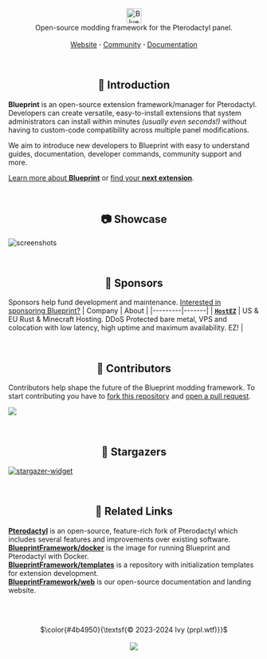 <!-- Header -->
<br/><p align="center">
  <picture>
    <source media="(prefers-color-scheme: dark)" srcset="https://github.com/BlueprintFramework/framework/assets/103201875/c0072c61-0135-4931-b5fa-ce4ee7d79f4a">
    <source media="(prefers-color-scheme: light)" srcset="https://github.com/BlueprintFramework/framework/assets/103201875/a652a6e7-b53f-4dcd-ae4e-2051f5c9c7b9">
    <img alt="Blueprint" src="https://github.com/BlueprintFramework/framework/assets/103201875/c0072c61-0135-4931-b5fa-ce4ee7d79f4a" height="30">
  </picture>
  <br/>
  Open-source modding framework for the Pterodactyl panel.
  <br/><br/>
  <a href="https://blueprint.zip">Website</a> <b>·</b>
  <a href="https://discord.gg/CUwHwv6xRe">Community</a> <b>·</b>
  <a href="https://blueprint.zip/docs">Documentation</a>
</p>



<!-- Introduction -->
<br/><h2 align="center">🧩 Introduction</h2>

**Blueprint** is an open-source extension framework/manager for Pterodactyl. Developers can create versatile, easy-to-install extensions that system administrators can install within minutes *(usually even seconds!)* without having to custom-code compatibility across multiple panel modifications.

We aim to introduce new developers to Blueprint with easy to understand guides, documentation, developer commands, community support and more.

[Learn more about **Blueprint**](https://blueprint.zip) or [find your **next extension**](https://blueprint.zip/browse).



<!-- Showcase -->
<br/><h2 align="center">📷 Showcase</h2>

![screenshots](https://github.com/BlueprintFramework/framework/assets/103201875/cb66943e-a60e-44e5-afd4-90475b106244)



<!-- Sponsors -->
<br/><h2 align="center">💖 Sponsors</h2>

Sponsors help fund development and maintenance. [Interested in sponsoring Blueprint?](https://github.com/sponsors/prplwtf)
| Company | About |
|---------|-------|
| [**`HostEZ`**](https://hostez.io?utm_source=blueprint) | US & EU Rust & Minecraft Hosting. DDoS Protected bare metal, VPS and colocation with low latency, high uptime and maximum availability. EZ! |



<!-- Contributors -->
<br/><h2 align="center">👥 Contributors</h2>

Contributors help shape the future of the Blueprint modding framework. To start contributing you have to [fork this repository](https://github.com/BlueprintFramework/framework/fork) and [open a pull request](https://github.com/BlueprintFramework/framework/compare).

<a href="https://github.com/BlueprintFramework/framework/graphs/contributors">
  <img src="https://contrib.rocks/image?repo=BlueprintFramework/framework" />
</a>



<!-- Stargazers -->
<br/><h2 align="center">🌟 Stargazers</h2>

<a href="https://github.com/BlueprintFramework/framework/stargazers/">
  <picture>
    <source media="(prefers-color-scheme: light)" srcset="http://reporoster.com/stars/BlueprintFramework/framework">
    <img alt="stargazer-widget" src="http://reporoster.com/stars/dark/BlueprintFramework/framework">
  </picture>
</a>



<!-- Related Links -->
<br/><h2 align="center">🔗 Related Links</h2>

[**Pterodactyl**](http://jexactyl.com/) is an open-source, feature-rich fork of Pterodactyl which includes several features and improvements over existing software.\
[**BlueprintFramework/docker**](https://github.com/BlueprintFramework/docker) is the image for running Blueprint and Pterodactyl with Docker.\
[**BlueprintFramework/templates**](https://github.com/BlueprintFramework/templates) is a repository with initialization templates for extension development.\
[**BlueprintFramework/web**](https://github.com/BlueprintFramework/web) is our open-source documentation and landing website.


<br/><br/>
<p align="center">
  $\color{#4b4950}{\textsf{© 2023-2024 Ivy (prpl.wtf)}}$
  <br/><br/><img src="https://github.com/BlueprintFramework/framework/assets/103201875/a04ba717-fb6c-4bb6-9cd2-71643c0b659b"/>
</p>
